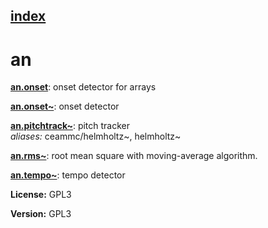 [index](index.html) 
---

# an




[**an.onset**](an.onset.html): onset detector for arrays 

[**an.onset~**](an.onset~.html): onset detector 

[**an.pitchtrack~**](an.pitchtrack~.html): pitch tracker <br>
_aliases:_ ceammc/helmholtz~, helmholtz~


[**an.rms~**](an.rms~.html): root mean square with moving-average algorithm. 

[**an.tempo~**](an.tempo~.html): tempo detector 



**License:** GPL3

**Version:** GPL3
